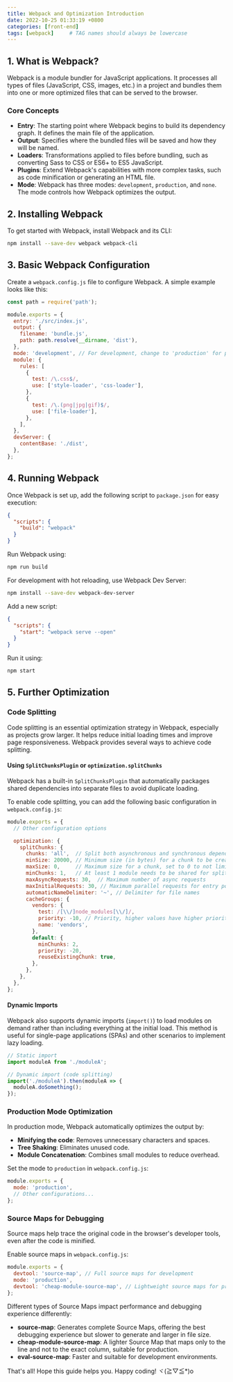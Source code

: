 ```yaml
---
title: Webpack and Optimization Introduction
date: 2022-10-25 01:33:19 +0800
categories: [front-end]
tags: [webpack]     # TAG names should always be lowercase
---
```


## 1. What is Webpack?
Webpack is a module bundler for JavaScript applications. It processes all types of files (JavaScript, CSS, images, etc.) in a project and bundles them into one or more optimized files that can be served to the browser.

### Core Concepts
- **Entry**: The starting point where Webpack begins to build its dependency graph. It defines the main file of the application.
- **Output**: Specifies where the bundled files will be saved and how they will be named.
- **Loaders**: Transformations applied to files before bundling, such as converting Sass to CSS or ES6+ to ES5 JavaScript.
- **Plugins**: Extend Webpack's capabilities with more complex tasks, such as code minification or generating an HTML file.
- **Mode**: Webpack has three modes: `development`, `production`, and `none`. The mode controls how Webpack optimizes the output.

## 2. Installing Webpack
To get started with Webpack, install Webpack and its CLI:

```bash
npm install --save-dev webpack webpack-cli
```

## 3. Basic Webpack Configuration
Create a `webpack.config.js` file to configure Webpack. A simple example looks like this:

```javascript
const path = require('path');

module.exports = {
  entry: './src/index.js',
  output: {
    filename: 'bundle.js',
    path: path.resolve(__dirname, 'dist'),
  },
  mode: 'development', // For development, change to 'production' for production build
  module: {
    rules: [
      {
        test: /\.css$/,
        use: ['style-loader', 'css-loader'],
      },
      {
        test: /\.(png|jpg|gif)$/,
        use: ['file-loader'],
      },
    ],
  },
  devServer: {
    contentBase: './dist',
  },
};
```

## 4. Running Webpack
Once Webpack is set up, add the following script to `package.json` for easy execution:

```json
{
  "scripts": {
    "build": "webpack"
  }
}
```

Run Webpack using:

```bash
npm run build
```

For development with hot reloading, use Webpack Dev Server:

```bash
npm install --save-dev webpack-dev-server
```

Add a new script:

```json
{
  "scripts": {
    "start": "webpack serve --open"
  }
}
```

Run it using:

```bash
npm start
```

## 5. Further Optimization

### Code Splitting
Code splitting is an essential optimization strategy in Webpack, especially as projects grow larger. It helps reduce initial loading times and improve page responsiveness. Webpack provides several ways to achieve code splitting.

#### Using `SplitChunksPlugin` or `optimization.splitChunks`

Webpack has a built-in `SplitChunksPlugin` that automatically packages shared dependencies into separate files to avoid duplicate loading.

To enable code splitting, you can add the following basic configuration in `webpack.config.js`:

```javascript
module.exports = {
  // Other configuration options

  optimization: {
    splitChunks: {
      chunks: 'all',  // Split both asynchronous and synchronous dependencies
      minSize: 20000, // Minimum size (in bytes) for a chunk to be created
      maxSize: 0,     // Maximum size for a chunk, set to 0 to not limit
      minChunks: 1,   // At least 1 module needs to be shared for splitting
      maxAsyncRequests: 30,  // Maximum number of async requests
      maxInitialRequests: 30, // Maximum parallel requests for entry points
      automaticNameDelimiter: '~', // Delimiter for file names
      cacheGroups: {
        vendors: {
          test: /[\\/]node_modules[\\/]/,
          priority: -10, // Priority, higher values have higher priority
          name: 'vendors',
        },
        default: {
          minChunks: 2,
          priority: -20,
          reuseExistingChunk: true,
        },
      },
    },
  },
};

```

#### Dynamic Imports
Webpack also supports dynamic imports (`import()`) to load modules on demand rather than including everything at the initial load. This method is useful for single-page applications (SPAs) and other scenarios to implement lazy loading.

```javascript
// Static import
import moduleA from './moduleA';

// Dynamic import (code splitting)
import('./moduleA').then(moduleA => {
  moduleA.doSomething();
});
```

### Production Mode Optimization
In production mode, Webpack automatically optimizes the output by:
- **Minifying the code**: Removes unnecessary characters and spaces.
- **Tree Shaking**: Eliminates unused code.
- **Module Concatenation**: Combines small modules to reduce overhead.

Set the mode to `production` in `webpack.config.js`:

```javascript
module.exports = {
  mode: 'production',
  // Other configurations...
};
```

### Source Maps for Debugging
Source maps help trace the original code in the browser's developer tools, even after the code is minified.

Enable source maps in `webpack.config.js`:

```javascript
module.exports = {
  devtool: 'source-map', // Full source maps for development
  mode: 'production',
  devtool: 'cheap-module-source-map', // Lightweight source maps for production
};
```

Different types of Source Maps impact performance and debugging experience differently:

- **source-map**: Generates complete Source Maps, offering the best debugging experience but slower to generate and larger in file size.
- **cheap-module-source-map**: A lighter Source Map that maps only to the line and not to the exact column, suitable for production.
- **eval-source-map**: Faster and suitable for development environments.


That's all! Hope this guide helps you. Happy coding! ヾ(≧▽≦*)o



